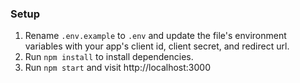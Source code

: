 ### Setup

1. Rename `.env.example` to `.env` and update the file's environment variables with your app's client id, client secret, and redirect url.
2. Run `npm install` to install dependencies.
3. Run `npm start` and visit http://localhost:3000
